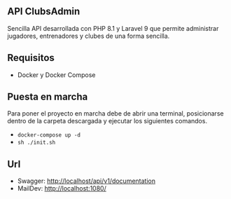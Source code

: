 ## API ClubsAdmin

Sencilla API desarrollada con PHP 8.1 y Laravel 9 que permite administrar jugadores, entrenadores y clubes de una forma sencilla.

## Requisitos
- Docker y Docker Compose

## Puesta en marcha

Para poner el proyecto en marcha debe de abrir una terminal, posicionarse dentro de la carpeta descargada y ejecutar los siguientes comandos.
- <code>docker-compose up -d</code>
- <code>sh ./init.sh</code>

## Url

- Swagger: [http://localhost/api/v1/documentation](http://localhost/api/v1/documentation)
- MailDev: [http://localhost:1080/](http://localhost:1080)
